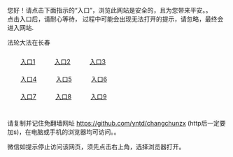 您好！请点击下面指示的“入口”，浏览此网站是安全的，且为您带来平安。。 <br/>
点击入口后，请耐心等待， 过程中可能会出现无法打开的提示，请忽略，最终会进入网站. </br>

法轮大法在长春<br/>
<div style="padding:10px"><a style="margin:20px" target="_blank" href="https://d28senynbznw3g.cloudfront.net/2Qpsp?haxcxbvn" id="ccLink1" rel="nofollow">入口1</a> <a target="_blank" style="margin:20px" href="https://d5ku2wurq3ifg.cloudfront.net/2Qpsp?ktwaq" id="ccLink2" rel="nofollow">入口2</a> <a style="margin:20px" target="_blank" href="https://d2v2ghgxc7m6ne.cloudfront.net/2Qpsp?jpvrxza" id="ccLink3" rel="nofollow">入口3</a></div>

<div style="padding:10px" ><a style="margin:20px" target="_blank" href="https://d28senynbznw3g.cloudfront.net/2Qpsp?haxcxbvn" id="ccLink4" rel="nofollow">入口4</a> <a style="margin:20px" href="https://d5ku2wurq3ifg.cloudfront.net/2Qpsp?ktwaq" target="_blank" id="ccLink5" rel="nofollow">入口5</a> <a style="margin:20px" href="https://d2v2ghgxc7m6ne.cloudfront.net/2Qpsp?jpvrxza" target="_blank" id="ccLink6" rel="nofollow">入口6</a></div>

<div style="padding:10px"><a style="margin:20px" target="_blank" href="https://d28senynbznw3g.cloudfront.net/2Qpsp?haxcxbvn" id="ccLink7" rel="nofollow">入口7</a> <a style="margin:20px" href="https://d5ku2wurq3ifg.cloudfront.net/2Qpsp?ktwaq" target="_blank" id="ccLink8" rel="nofollow">入口8</a> <a style="margin:20px" target="_blank" href="https://d2v2ghgxc7m6ne.cloudfront.net/2Qpsp?jpvrxza" id="ccLink9" rel="nofollow">入口9</a></div>

<br/>



请复制并记住免翻墙网址 https://github.com/yntd/changchunzx (http后一定要加s)，在电脑或手机的浏览器均可访问。。<br/>

微信如提示停止访问该网页，须先点击右上角，选择浏览器打开。
